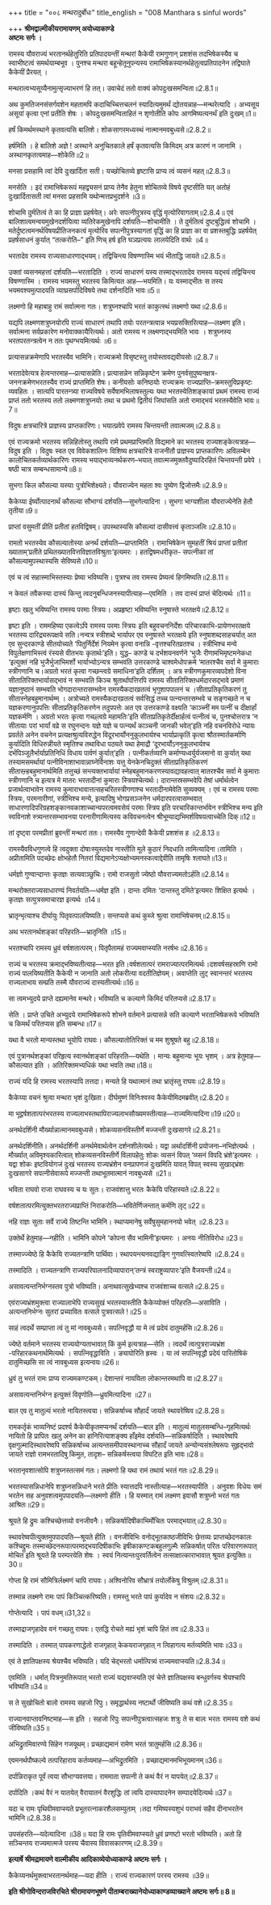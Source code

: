 +++
title = "००८ मन्थरादुर्बोधः"
title_english = "008 Manthara s sinful words"

+++
**श्रीमद्वाल्मीकीयरामायणम् अयोध्याकाण्डे  
अष्टमः सर्गः ।**

 रामस्य यौवराज्यं भरतानर्थहेतुरिति प्रतिपादयन्तीं मन्थरां कैकेयी रामगुणान् प्रशशंस तदभिषेकस्यैव च स्वाभीष्टत्वं समर्थयाम्बभूव । पुनश्च मन्थरा बहून्हेतूनुपन्यस्य रामाभिषेकस्यानर्थहेतुत्वप्रतिपादनेन तद्विघाते कैकेयीं प्रैरयत् ।

मन्थरात्वभ्यसूय्यैनामुत्सृज्याभरणं हि तत्। उवाचेदं ततो वाक्यं कोपदुःखसमन्विता॥2.8.1॥

अथ कुमतिजनसंसर्गवशेन महतामपि कदाचिच्चित्तचलनं स्यादित्यमुमर्थं द्योतयन्नाह—मन्थरेत्यादि । अभ्यसूय असूयां कृत्वा एनां प्रतीति शेषः । कोपदुःखसमन्विताहितं न शृणोतीति कोपः आगमिष्यत्यनर्थं इति दुःखम्॥1॥

हर्षं किमर्थमस्थाने कृतवत्यसि बालिशे। शोकसागरमध्यस्थं नात्मानमवबुध्यसे॥2.8.2॥

हर्षमिति । हे बालिशे अज्ञे ! अस्थाने अनुचितकाले हर्षं कृतवत्यसि किमिदम् अत्र कारणं न जानामि । अस्थानकृतत्वमाह—शोकेति॥2॥

मनसा प्रसहामि त्वां देवि दुःखार्दिता सती। यच्छोचितव्ये हृष्टासि प्राप्य त्वं व्यसनं महत्॥2.8.3॥

मनसेति । इदं रामाभिषेकरूपं महद्व्यसनं प्राप्य तेनैव हेतुना शोचितव्ये विषये दृष्टसीति यत् अतोहं दुःखार्दितासती त्वां मनसा प्रहसामि यथोन्मत्तप्रभुदर्शने ॥3॥

शोचामि दुर्मतित्वं ते का हि प्राज्ञा प्रहर्षयेत्। अरेः सपत्नीपुत्रस्य वृद्धिं मृत्योरिवागताम्॥2.8.4॥ एवं बालिशात्वमन्वयमुखेनदर्शयित्वा व्यतिरेकमुखेनापि दर्शयति—शोचामीति । ते दुर्मतित्वं दुष्टबुद्धित्वं शोचामि । मतेर्दुष्टत्वमनर्थविषयप्रीतिजनकत्वं मृत्योरिव सपत्नीपुत्रस्यागतां वृद्धिं का हि प्राज्ञा का वा प्रशस्तबुद्धिः प्रहर्षयेत् प्रहर्षसाधनं कुर्यात् “तत्करोति–” इति णिच् हर्ष इति घञप्रत्ययः लालयेदिति वार्थः ॥4॥

भरतादेव रामस्य राज्यसाधारणाद्भयम्। तद्विचिन्त्य विषण्णास्मि भयं भीताद्धि जायते॥2.8.5॥

उक्तां व्यसनमहत्तां दर्शयति—भरतादिति । राज्यं साधारणं यस्य तस्माद्भरतादेव रामस्य यद्भयं तद्विचिन्त्य विषण्णास्मि । रामस्य भयमस्तु भरतस्य किमित्यत आह—भयमिति। यः यस्माद्भीतः स तस्य भयमवश्यमुत्पादयति व्याघ्रसर्पादिविषये तथा दर्शनादिति भावः॥5॥

लक्ष्मणो हि महाबाहु रामं सर्वात्मना गतः। शत्रुघ्नश्चापि भरतं काकुत्स्थं लक्ष्मणो यथा॥2.8.6॥

यद्यपि लक्ष्मणशत्रुघ्नयोरपि राज्यं साधारणं तथापि तयोः परतन्त्रत्वान्न भयप्रसक्तिरित्याह—लक्ष्मण इति। सर्वात्मना सर्वप्रकारेण मनोवाक्कायैरित्यर्थः। अतो रामस्य न लक्ष्मणाद्भयमिति भावः । शत्रुघ्नस्य भरतपरतन्त्रत्वेन न ततः पृथग्भयमित्यर्थः ॥6॥

प्रत्यासन्नक्रमेणापि भरतस्यैव भामिनि। राज्यक्रमो विसृष्टस्तु तयोस्तावद्यवीयसोः॥2.8.7॥

भरतादेवेत्यत्र हेत्वन्तरमाह—प्रत्यासन्नेति। प्रत्यासन्नेन सन्निकृष्टेन क्रमेण पुनर्वसुपुष्यनक्षत्र- जननक्रमेणभरतस्यैव राज्यं प्राप्तमिति शेषः। कनीयसोः कनिष्ठयोः राज्यक्रमः राज्यप्राप्ति–क्रमस्तुविप्रकृष्टः व्यवहितः । सात्यपि पारतन्त्र्या राज्यविषये सर्वेषामभिलाषस्तुल्यः यथा भरतस्येतिशङ्कायां प्रथमं रामस्य राज्यं प्राप्तं ततो भरतस्य ततो लक्ष्मणशत्रुघ्नयोः तथा च प्रथमो द्वितीयं जिघांसति अतो रामाद्भयं भरतस्यैवेति भावः॥7॥

विदुषः क्षत्रचारित्रे प्राज्ञस्य प्राप्तकारिणः। भयात्प्रवेपे रामस्य चिन्तयन्ती तवात्मजम्॥2.8.8॥

एवं राज्यक्रमो भरतस्य सन्निहितोस्तु तथापि रामे प्रथमप्राप्तिमति विद्यमाने का भरतस्य राज्यशङ्केत्यत्राह—विदुष इति । विदुषः स्वत एव विवेकशालिनः विशिष्य क्षत्रचारित्रे राजनीतौ प्राज्ञस्य प्राप्तकारिणः अविलम्बेन कालोचितकर्तव्यार्थकारिणः रामस्य भयाद्भाव्यनर्थकरण–भयात् तवात्मजमुक्तवैदुष्यादिरहितं चिन्तयन्ती प्रवेपे । षष्ठी चात्र सम्बन्धसामान्ये॥8॥

सुभगा किल कौसल्या यस्याः पुत्रोभिशेक्ष्यते। यौवराज्येन महता श्वः पुष्येण द्विजोत्तमैः॥2.8.9॥

कैकेय्या ईर्ष्योत्पादनार्थं कौसल्या सौभाग्यं दर्शयति—सुभगेत्यादिना । सुभगा भाग्यशीला यौवराज्येनेति हेतौ तृतीया॥9॥

प्राप्तां वसुमतीं प्रीतिं प्रतीतां हतविद्विषम्। उपस्थास्यसि कौसल्यां दासीवत्त्वं कृताञ्जलिः॥2.8.10॥

रामतो भरतस्येव कौसल्यातोस्या अनर्थं दर्शयति—प्राप्तामिति । रामाभिषेकेन सुमहतीं श्रियं प्राप्तां प्रतीतां ख्याताम्‘प्रतीते प्रथितख्यातवित्तविज्ञातविश्रुताः’इत्यमरः । हतद्विषमधरीकृत- सपत्नीकां तां कौसल्यामुपस्थास्यसि सेविष्यसे॥10॥

एवं च त्वं सहास्माभिस्तस्याः प्रेष्या भविष्यसि। पुत्रश्च तव रामस्य प्रेष्यत्वं हिगमिष्यति॥2.8.11॥

न केवलं तवैकस्या दास्यं किन्तु त्वदनुबन्धिजनस्यापीत्याह—एवमिति । तव दास्यं प्राप्तं चेदित्यर्थः ॥11॥

हृष्टाः खलु भविष्यन्ति रामस्य परमाः स्त्रियः। अप्रहृष्टा भविष्यन्ति स्नुषास्ते भरतक्षये॥2.8.12॥

हृष्टा इति । राममहिष्या एकत्वेऽपि रामस्य परमाः स्त्रियः इति बहुवचननिर्देशः परिचारकाभि-प्रायेणभरतक्षये भरतस्य दारिद्र्यरूपक्षये सति।नन्वत्र स्त्रीशब्दे भार्यापर एव स्नुषास्ते भरतक्षये इति स्नुषाशब्दसाहचर्यात् अत एव सुन्दरकाण्डे सीतयोच्यते ‘पितुर्निर्देशं नियमेन कृत्वा वनान्नि -वृत्तश्चरितव्रतश्च । स्त्रीभिश्च मन्ये विपुलेक्षणाभिस्त्वं रंस्यसे वीतभयः कृतार्थः’इति। युद्ध– काण्डे च दर्भशयनवर्णने ‘भुजैः रीणामभिमृष्टमनेकधा ‘इत्युक्तं नहि भुजैर्भुजाभिमर्शो भार्याभ्योऽन्यत्र सम्भवति उत्तरकाण्डे चाश्वमेधोपक्रमे ‘मातरश्चैव सर्वा मे कुमाराः स्त्रीगणानि च।अग्रतो भरतं कृत्वा गच्छन्त्वग्रे समाधिना’इति दर्शितम् । अत्र स्त्रीगणकुमारव्यपदेशो विना सीतातिरिक्तभार्यासद्भावं न सम्भवति किञ्च श्रुतार्थापत्तिरपि रामस्य सीतातिरिक्तधर्मदारसद्भावे प्रमाणं यज्ञानुष्ठानं सम्भवति भोगदारान्तरासम्भवेन रामस्यैकदारव्रतत्वं भृगुशापपालनं च ।सीताप्रतिकृतिकरणं तु सीतास्नेहबहुमानार्थम्म् । अत्रोच्यते रामस्यैकदारव्रतत्वं सर्वसिद्धं तच्च पत्न्यन्तरसम्भवे च सङ्गच्छते न च यज्ञकरणानुपपत्तिः सीताप्रतिकृतिकरणेन तदुपपत्तेः अत एव उत्तरकाण्डे वक्ष्यति ‘काञ्च्नीं मम पत्नीं च दीक्षार्हां यज्ञकर्मणि । अग्रतो भरतः कृत्वा गच्छ्त्वग्रे महामतिः’इति सीताप्रतिकृतेर्दीक्षार्हत्वं पत्नीत्वं च, पुनश्चोत्तरात्र ‘न सीतायाः परां भार्यां वव्रे स रघुनन्दनः यज्ञे यज्ञे च पत्न्यर्थं काञ्चनी जानकी भवेत्’इति नहि वचनविरोधे न्यायः प्रवर्तते अनेन वचनेन प्रत्यक्षश्रुत्यविरुद्धेन विदूरभार्योननुकूलभार्यश्च भार्याप्रत्कृतिं कृत्वा श्रौतस्मार्तकर्माणि कुर्यादिति विधिरुन्नीयते स्मृतिश्च तथाविधा पठ्यते यथा हेमाद्रौ ‘दूरभार्योऽननुकूलभार्यश्च दर्भपिञ्जूलैर्भार्याप्रतिनिधिं विधाय पार्वणं कुर्यात्’इति । पत्नीकर्तव्यानि कर्माण्यध्वर्युर्यजमानो वा कुर्यात् यथा तस्यामसमर्थायां पत्नीविनाशाभावान्नाघ्नेर्विनाशः यत्तु येनकेनचिदुक्तं सीताप्रतिकृतिकरणं सीतास्न्र्हबहुमानार्थमिति तत्तुच्छं सन्त्यक्तभार्यायां स्नेहबहुमानकरणस्यावद्यावहत्वात् मातरश्चैव सर्वा मे कुमाराः स्त्रीगणानि च इत्यत्र मे मातरः भरतादीनां कुमाराः स्त्रियश्चेत्यर्थः। दारान्तस्रसम्भवेपि तेषां धर्मार्थत्वेन प्रजार्थत्वाभावेन रामस्य कुमाराभावात्तत्सहचरितस्त्रीगणाश्च भरतादीनामेवेति सुव्यक्यम् । एवं च रामस्य परमाः स्त्रियः, परमनारीणां, स्त्रीभिश्च मन्ये, इत्यादिषु भोगप्रसञ्जनेन धर्मदारपरत्वासम्भवात् साधारणादिपरिग्रहशङ्कानवकाशाच्चान्यपरत्वमवसेयं परमाः स्त्रिय इति परचारिकान्तर्भावेन स्त्रीभिश्च मन्य इति स्वविनाशे स्त्र्यन्तरसम्भावनया परनारीणामित्यस्य कविवचनत्वेन श्रीभूम्याद्यभिमर्शविषयत्वाच्चेति दिक्॥12॥

तां दृष्ट्वा परमप्रीतां ब्रुवन्तीं मन्थरां ततः। रामस्यैव गुणान्देवी कैकेयी प्रशशंस ह ॥2.8.13॥

रामस्यैवविधगुणत्वे हि त्वदुक्ता दोषाःस्युस्तदेव नास्तीति मूले कुठारं निदधाति तामित्यादिना।तामिति । अप्रीतामिति पदच्छेदः क्षोभहेतौ नितरां विद्यमानेऽप्यक्षोभ्यमनस्कत्वाद्देवीति तामृषिः श्लाघते॥13॥

धर्मज्ञो गुण्वान्दान्तः कृतज्ञः सत्यवाञ्छुचिः। रामो राजसुतो ज्येष्ठो यौवराज्यमतोऽर्हति॥2.8.14॥

मन्थरोक्तराज्यसाधारण्यं निवर्तयति—धर्मज्ञ इति । दान्तः दमितः ‘दान्तस्तु दमिते’इत्यमरः शिक्षित इत्यर्थः । कृतज्ञः सत्पुत्रसमाचारज्ञ इत्यर्थः ॥14॥

भ्रातृन्भृत्याश्च दीर्घायुः पितृवत्पालयिष्यति। सन्तप्यसे कथं कुब्जे श्रुत्वा रामाभिषेचनम्॥2.8.15॥

अथ भरतानर्थशङ्कां परिहरति—भ्रातृनिति ॥15॥

भरतश्चापि रामस्य ध्रुवं वर्षशतात्परम्। पितृपैतामहं राज्यमवाप्स्यति नरर्षभः॥2.8.16॥

राज्यं च भरतस्य क्रमाद्भविष्यतीत्याह—भरत इति।वर्षशतात्परं रामराज्यात्परमित्यर्थः।दशवर्षसहस्राणि रामो राज्यं पालयिष्यतीति कैकेयी न जानाति अतो लोकरीत्या वदतीतिज्ञेयम्। अवाप्तेति लुट् स्वानन्तरं भरतस्य राज्यलाभाय सम्प्रति तस्मै यौवराज्यं दास्यतीत्यर्थः॥16॥

सा त्वमभ्युदये प्राप्ते दह्यमानेव मन्थरे। भविष्यति च कल्याणे किमिदं परितप्यसे॥2.8.17॥

सेति । प्राप्ते उचिते अभ्युदये रामाभिषेकरूपे शोभने वर्तमाने प्रत्यासन्ने सति कल्याणे भरताभिषेकरूपे भविष्यति च किमर्थं परितप्यस इति सम्बन्धः॥17॥

यथा वै भरतो मान्यस्तथा भूयोपि राघवः। कौसल्यातोतिरिक्तं च मम शुश्रूषते बहु॥2.8.18॥

एवं पुत्रानर्थशङ्कां परिहृत्य स्वानर्थशङ्कां परिहरति—यथेति । मान्यः बहुमान्यः भूयः भृशम् । अत्र हेतुमाह—कौसल्यात इति । अतिरिक्तमभ्यधिकं यथा भवति तथा॥18॥

राज्यं यदि हि रामस्य भरतस्यापि तत्तदा। मन्यते हि यथात्मानं तथा भ्रातृंस्तु राघवः॥2.8.19॥

कैकेय्या वचनं श्रुत्वा मन्थरा भृशं दुःखिता। दीर्घमुष्णं विनिःश्वस्य कैकेयीमिदमब्रवीत्॥2.8.20॥

मा भूद्वर्षशतात्परंभरतस्य राज्यलाभस्तथापिराज्यलाभसौख्यमस्तीत्याह—राज्यमित्यादिना॥19॥20॥

अनर्थदर्शिनी मौर्ख्यान्नात्मानमवबुध्यसे। शोकव्यसनविस्तीर्णे मज्जन्ती दुःखसागरे॥2.8.21॥

अनर्थदर्शिनीति। अनर्थदर्शिनी अनर्थमेवार्थत्वेन दर्शनशीलेत्यर्थः। यद्वा अर्थादर्शिनी प्रयोजना–नभिज्ञेत्यर्थः । मौर्ख्यात् अविमृश्यकारित्वात् शोकव्यसनविस्तीर्णे विलापहेतुः शोकः व्यसनं विपत् ‘व्य्सनं विपदि भ्रंशे’इत्यमरः । यद्वा शोकः इष्टवियोगजं दुःखं भरतस्य राज्यभ्रंशेन वनप्रापणजं दुःखमिति यावत् विपत् स्वस्य सुखाद्भ्रंशः दुःखसागरे सपत्नीसेवारूपे मज्जन्ती तथाभूतमात्मानं नावबुध्यसे ॥21॥

भविता राघवो राजा राघवस्य च यः सुतः। राजवंशात्तु भरतः कैकेयि परिहास्यते॥2.8.22॥

वर्षशतात्परमित्युक्तभरतराज्यप्राप्तिं निराकरोति—भवितेर्णिजन्तात् कर्मणि लृट्॥22॥

नहि राज्ञः सुताः सर्वे राज्ये तिष्टन्ति भामिनि। स्थाप्यमानेषु सर्वेषुसुमहाननयो भवेत् ॥2.8.23॥

उक्तेर्थे हेतुमाह—नहीति । भामिनि कोपने ‘कोपना सैव भामिनी’इत्यमरः । अनयः नीतिविरोधः॥23॥

तस्माज्ज्येष्ठे हि कैकेयि राज्यतन्त्राणि पार्थिवाः। स्थापयन्त्यनवद्याङ्गि गुणवत्स्वितरेष्वपि ॥2.8.24॥

तस्मादिति । राज्यतन्त्राणि राज्यपरिपालनादिव्यापारान्‘तन्त्रं स्वराष्ट्रव्यापारः’इति वैजयन्ती॥24॥

असावत्यन्तनिर्भग्नस्तव पुत्रो भविष्यति। अनाथवत्सुखेभ्यश्च राजवंशाच्च वत्सले॥2.8.25॥

एवंराज्यभ्रंशमुक्त्वा राज्यालाभेपि राज्यसुखं भरतस्यास्तीति कैकेय्योक्तं परिहरति—असाविति । अत्यन्तनिर्भग्नः सुतरां प्रच्यावितः वत्सले पुत्रवत्सले !॥25॥

साहं त्वदर्थे सम्प्राप्ता त्वं तु मां नावबुध्यसे। सपत्निवृद्धौ या मे त्वं प्रदेयं दातुमर्हसि॥2.8.26॥

ज्येष्ठे वर्तमाने भरतस्य राज्ययोग्यताभावात् किं कुर्म इत्यत्राह—सेति । त्वदर्थे त्वत्पुत्रराज्यभ्रंश -परिहारकथनार्थमित्यर्थः । सपत्निवृद्धाविति । ङ्यापोरिति ह्रस्वः । या त्वं सपत्निवृद्धौ प्रदेयं पारितोषिकं दातुमिच्छसि सा त्वं नावबुध्यस इत्यन्वयः॥26॥

ध्रुवं तु भरतं रामः प्राप्य राज्यमकण्टकम्। देशान्तरं नाययिता लोकान्तरमथापि वा॥2.8.27॥

असावत्यन्तनिर्भग्न इत्युक्तं विवृणोति—ध्रुवमित्यादिना ॥27॥

बाल एव तु मातुल्यं भरतो नायितस्त्वया। सन्निकर्षाच्च सौहार्दं जायते स्थावरेष्विव॥2.8.28॥

रामकर्तृकं भाव्यनिष्टं प्रदर्श्य कैकेयीकृतमप्यनर्थं दर्शयति—बाल इति । मातुल्यं मातुलसम्बन्धि–गृहमित्यर्थः नायितो हि प्रापितः खलु अनेन का हानिरित्याशङ्क्य हाँइमेव दर्शयति—सन्निकर्षादिति । स्थावरेष्वपि वृक्षगुल्मादिस्थावरेष्वपि सन्निकर्षाच्च अत्यन्तसमीपावस्थानाच्च सौहार्दं जायते अन्योन्यसंश्लेषरूपः सुहृद्भावो जायते राज्ञो रामभरतादिषु किमुत, तादृश– सन्निकर्षस्त्वया विघटित इति भावः॥28॥

भरतानृवशात्सोपि शत्रुघ्नस्तत्समं गतः। लक्ष्मणो हि यथा रामं तथायं भरतं गतः॥2.8.29॥

भरतस्यासन्निधानेपि शत्रुघ्नसन्निधाने भरते प्रीतिः स्यात्तदपि नास्तीत्याह—भरतस्यापीति । अनुवशः विधेयः समं भरतेन सह अनुवशत्वमुपपादयति—लक्ष्मणो हीति । हि यस्मात् रामं लक्ष्मण इवासौ शत्रुघ्नो भरतं गतः आश्रितः॥29॥

श्रूयते हि द्रुमः कश्चिच्छेत्तव्यो वनजीवनैः। सन्निकर्षादिषीकाभिर्मोचितः परमाद्भयात्॥2.8.30॥

स्थावरेष्वपीत्युक्तमुपपादयति—श्रूयते हीति । वनजीविभिः वनोद्भूतकाष्ठजीविभिः छेत्तव्यः प्राप्तच्छेदनकालः कश्चिद्द्रुमः तस्माच्छेदनरूपात्परमाद्भयादिषीकाभिः इषीकाकण्टकबहुलगुल्मैः सन्निकर्षात् परितः परिवारणरूपात् मोचित इति श्रूयते हि परम्परयेति शेषः । स्वयं नित्यान्तःपुरवर्तित्वेन तत्साक्षात्काराभावात् श्रूयत इत्युक्तिः॥30॥

गोप्ता हि रामं सौमित्रिर्लक्ष्मणं चापि राघवः। अश्विनोरिव सौभ्रात्रं तयोर्लोकेषु विश्रुतम्॥2.8.31॥

तस्मान्न लक्ष्मणे रामः पापं किञ्चित्करिष्यति। रामस्तु भरते पापं कुर्यादेव न संशयः॥2.8.32॥

गोप्तेत्यादि । पापं वधम्॥31,32॥

तस्माद्राजगृहादेव वनं गच्छतु राघवः। एतद्धि रोचते मह्यं भृशं चापि हितं तव॥2.8.33॥

तस्मादिति । तस्मात् पापकरणाद्धेतो राजगृहात् केकयराजगृहात् न त्विहागत्य मर्तव्यमिति भावः॥33॥

एवं ते ज्ञातिपक्षस्य श्रेयश्चैव भविष्यति। यदि चेद्भरतो धर्मात्पित्र्यं राज्यमवाप्स्यति॥2.8.34॥

एवमिति । धर्मात् पित्रनुमतिरूपात् भरतो राज्यं यद्यवाप्स्यति एवं चेत्ते ज्ञातिपक्षस्य बन्धुवर्गस्य श्रेयश्चापि भविष्यति॥34॥

स ते सुखोचितो बालो रामस्य सहजो रिपुः। समृद्धार्थस्य नष्टार्थो जीविष्यति कथं वशे॥2.8.35॥

राज्यानवाप्तावनिष्टमाह—स इति । सहजो रिपुः सपत्नीपुत्रत्वात्सहजः शत्रुः ते स बालः भरतः रामस्य वशे कथं जीविष्यति॥35॥

अभिद्रुतमिवारण्ये सिंहेन गजयूथम्। प्रच्छाद्यमानं रामेण भरतं त्रातुमर्हसि॥2.8.36॥

एवमनर्थपौष्कल्ये तत्परिहाराय कर्तव्यमाह—अभिद्रुतमिति । प्रच्छाद्यमानमभिभूयमानम्॥36॥

दर्पान्निराकृत पूर्वं त्वया सौभाग्यवत्तया। राममाता सपत्नी ते कथं वैरं न यापयेत्॥2.8.37॥

दर्पादिति ।कथं वैरं न यातयेत् वैरायातनं वैरशुद्धिः तां त्वयि दास्यापादनेन सम्पादयेदित्यर्थः॥37॥

यदा च रामः पृथिवीमवाप्स्यते प्रभूतरत्नाकरशैलसम्युताम् ।तदा गमिष्यस्यशुभं पराभवं सहैव दीनाभरतेन भामिनि॥2.8.38॥

उपसंहरति—यदेत्यादिना ॥38॥ यदा हि रामः पृतिवीमवाप्स्यते ध्रुवं प्रणष्टो भरतो भविष्यति।
अतो हि सञ्चिन्तय राज्यमात्मजे परस्य चैवास्य विवासकारणम्॥2.8.39॥

**इत्यार्षे श्रीमद्रामायणे वाल्मीकीय आदिकाव्येयोध्याकाण्डे अष्टमः सर्गः ।**

कैकेय्यनर्थमुक्त्वाभरतानर्थमाह—यदा हीति । राज्यं राज्यकारणं परस्य रामस्य ॥39॥

**इति श्रीगोविन्दराजविरचिते श्रीरामायणभूषणे पीताम्बराख्यानेयोध्याकाण्डव्याख्याने अष्टमः सर्गः॥ 8॥**
